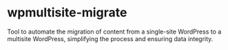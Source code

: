 # wpmultisite-migrate
Tool to automate the migration of content from a single-site WordPress to a multisite WordPress, simplifying the process and ensuring data integrity.
